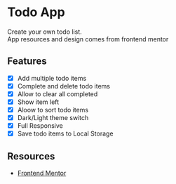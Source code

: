 # Todo App

Create your own todo list.  
App resources and design comes from frontend mentor

## Features
- [x] Add multiple todo items
- [x] Complete and delete todo items
- [x] Allow to clear all completed
- [x] Show item left
- [x] Aloow to sort todo items
- [x] Dark/Light theme switch
- [x] Full Responsive
- [x] Save todo items to Local Storage

## Resources
- [Frontend Mentor](https://www.frontendmentor.io/challenges/todo-app-Su1_KokOW)
